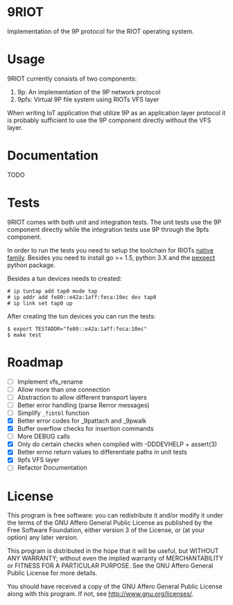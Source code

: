 9RIOT
=====

Implementation of the 9P protocol for the RIOT operating system.

Usage
=====

9RIOT currently consists of two components:

1. 9p: An implementation of the 9P network protocol
2. 9pfs: Virtual 9P file system using RIOTs VFS layer

When writing IoT application that utilize 9P as an application layer
protocol it is probably sufficient to use the 9P component directly
without the VFS layer.

Documentation
=============

TODO

Tests
=====

9RIOT comes with both unit and integration tests. The unit tests use the
9P component directly while the integration tests use 9P through the
9pfs component.

In order to run the tests you need to setup the toolchain for RIOTs
[native family](1). Besides you need to install go >= 1.5, python 3.X
and the [pexpect](2) python package.

Besides a tun devices needs to created:

	# ip tuntap add tap0 mode tap
	# ip addr add fe80::e42a:1aff:feca:10ec dev tap0
	# ip link set tap0 up

After creating the tun devices you can run the tests:

	$ export TESTADDR="fe80::e42a:1aff:feca:10ec"
	$ make test

Roadmap
=======

* [ ] Implement vfs_rename
* [ ] Allow more than one connection
* [ ] Abstraction to allow different transport layers
* [ ] Better error handling (parse Rerror messages)
* [ ] Simplify `_fibtbl` function
* [x] Better error codes for _9pattach and _9pwalk
* [x] Buffer overflow checks for insertion commands
* [ ] More DEBUG calls
* [x] Only do certain checks when compiled with -DDDEVHELP + assert(3)
* [x] Better errno return values to differentiate paths in unit tests
* [x] 9pfs VFS layer
* [ ] Refactor Documentation

License
=======

This program is free software: you can redistribute it and/or
modify it under the terms of the GNU Affero General Public
License as published by the Free Software Foundation, either
version 3 of the License, or (at your option) any later version.

This program is distributed in the hope that it will be useful,
but WITHOUT ANY WARRANTY; without even the implied warranty of
MERCHANTABILITY or FITNESS FOR A PARTICULAR PURPOSE. See the GNU
Affero General Public License for more details.

You should have received a copy of the GNU Affero General Public
License along with this program. If not, see
<http://www.gnu.org/licenses/>.

[1]: https://github.com/RIOT-OS/RIOT/wiki/Family:-native#toolchains
[2]: https://pypi.python.org/pypi/pexpect
